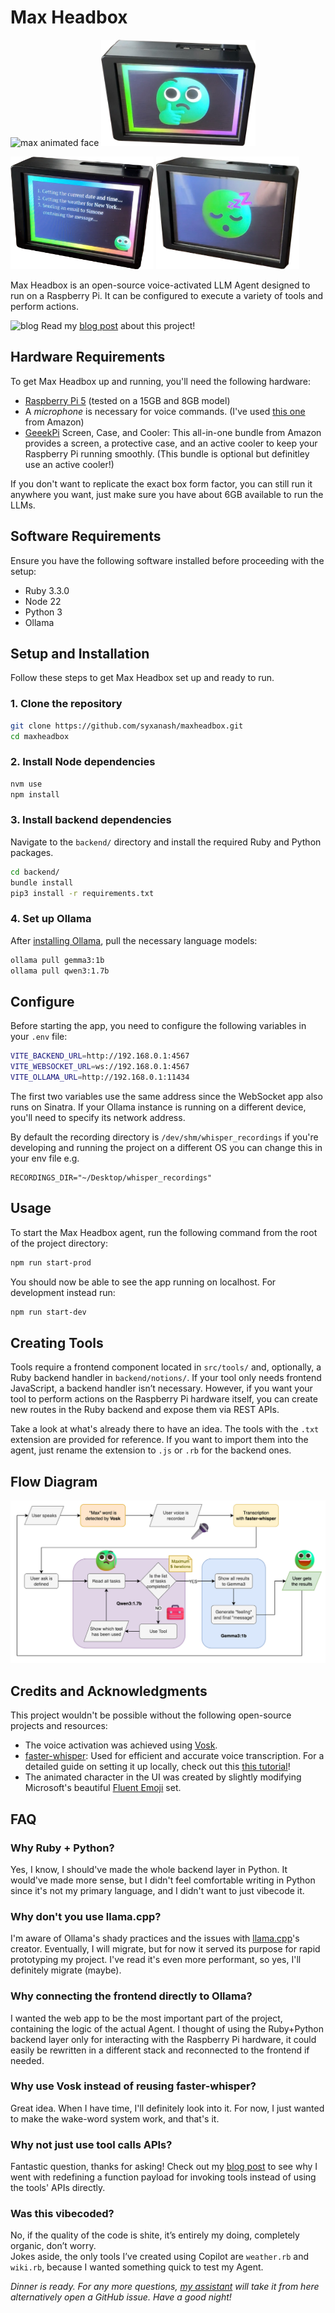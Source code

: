 # Max Headbox

<p>
  <img src="readme_assets/animated.gif" alt="max animated face" height="200"/>
  <img src="readme_assets/thinking.png" alt="max thinking" height="170"/>
</p>
<p>
  <img src="readme_assets/tools.png" alt="max using tools" height="180"/>
  <img src="readme_assets/sleeping.png" alt="max sleeping" height="180"/>
</p>

Max Headbox is an open-source voice-activated LLM Agent designed to run on a Raspberry Pi. It can be configured to execute a variety of tools and perform actions.

![blog](https://raw.githubusercontent.com/syxanash/awesome-web-desktops/refs/heads/main/assets/notebook.png) Read my [blog post](https://blog.simone.computer/an-agent-desktoy) about this project!

## Hardware Requirements

To get Max Headbox up and running, you'll need the following hardware:

* [Raspberry Pi 5](https://www.raspberrypi.com/products/raspberry-pi-5/) (tested on a 15GB and 8GB model)
* A _microphone_ is necessary for voice commands. (I've used [this one](https://www.amazon.com/dp/B071WH7FC6) from Amazon)
* [GeeekPi](https://www.amazon.com/dp/B0D7VDWBBC) Screen, Case, and Cooler: This all-in-one bundle from Amazon provides a screen, a protective case, and an active cooler to keep your Raspberry Pi running smoothly. (This bundle is optional but definitley use an active cooler!)

If you don't want to replicate the exact box form factor, you can still run it anywhere you want, just make sure you have about 6GB available to run the LLMs.

## Software Requirements

Ensure you have the following software installed before proceeding with the setup:

* Ruby 3.3.0
* Node 22
* Python 3
* Ollama

## Setup and Installation

Follow these steps to get Max Headbox set up and ready to run.

### 1. Clone the repository

```sh
git clone https://github.com/syxanash/maxheadbox.git
cd maxheadbox
```

### 2. Install Node dependencies

```sh
nvm use
npm install
```

### 3. Install backend dependencies

Navigate to the `backend/` directory and install the required Ruby and Python packages.

```sh
cd backend/
bundle install
pip3 install -r requirements.txt
```

### 4. Set up Ollama

After [installing Ollama](https://ollama.com/download/linux), pull the necessary language models:

```sh
ollama pull gemma3:1b
ollama pull qwen3:1.7b
```

## Configure

Before starting the app, you need to configure the following variables in your `.env` file:

```sh
VITE_BACKEND_URL=http://192.168.0.1:4567
VITE_WEBSOCKET_URL=ws://192.168.0.1:4567
VITE_OLLAMA_URL=http://192.168.0.1:11434
```

The first two variables use the same address since the WebSocket app also runs on Sinatra. If your Ollama instance is running on a different device, you'll need to specify its network address.

By default the recording directory is `/dev/shm/whisper_recordings` if you're developing and running the project on a different OS you can change this in your env file e.g.

```
RECORDINGS_DIR="~/Desktop/whisper_recordings"
```

## Usage

To start the Max Headbox agent, run the following command from the root of the project directory:

```sh
npm run start-prod
```

You should now be able to see the app running on localhost.
For development instead run:

```sh
npm run start-dev
```

## Creating Tools

Tools require a frontend component located in `src/tools/` and, optionally, a Ruby backend handler in `backend/notions/`.
If your tool only needs frontend JavaScript, a backend handler isn’t necessary.
However, if you want your tool to perform actions on the Raspberry Pi hardware itself, you can create new routes in the Ruby backend and expose them via REST APIs.

Take a look at what's already there to have an idea.
The tools with the `.txt` extension are provided for reference. If you want to import them into the agent, just rename the extension to `.js` or `.rb` for the backend ones.

## Flow Diagram

![flow chart](readme_assets/max-diagram.png)

## Credits and Acknowledgments

This project wouldn't be possible without the following open-source projects and resources:

* The voice activation was achieved using [Vosk](https://github.com/alphacep/vosk-api).
* [faster-whisper](https://github.com/SYSTRAN/faster-whisper): Used for efficient and accurate voice transcription. For a detailed guide on setting it up locally, check out this [this tutorial](https://www.youtube.com/watch?v=3yLFWpKKbe8)!
* The animated character in the UI was created by slightly modifying Microsoft's beautiful [Fluent Emoji](https://github.com/microsoft/fluentui-emoji) set.

## FAQ

### Why Ruby + Python?

Yes, I know, I should've made the whole backend layer in Python. It would've made more sense, but I didn't feel comfortable writing in Python since it's not my primary language, and I didn't want to just vibecode it.

### Why don't you use llama.cpp?

I'm aware of Ollama's shady practices and the issues with [llama.cpp](https://github.com/ggml-org/llama.cpp)'s creator. Eventually, I will migrate, but for now it served its purpose for rapid prototyping my project. I've read it's even more performant, so yes, I'll definitely migrate (maybe).

### Why connecting the frontend directly to Ollama?

I wanted the web app to be the most important part of the project, containing the logic of the actual Agent. I thought of using the Ruby+Python backend layer only for interacting with the Raspberry Pi hardware, it could easily be rewritten in a different stack and reconnected to the frontend if needed.

### Why use Vosk instead of reusing faster-whisper?

Great idea. When I have time, I'll definitely look into it. For now, I just wanted to make the wake-word system work, and that's it.

### Why not just use tool calls APIs?

Fantastic question, thanks for asking! Check out my [blog post](https://blog.simone.computer/an-agent-desktoy) to see why I went with redefining a function payload for invoking tools instead of using the tools' APIs directly.

### Was this vibecoded?

No, if the quality of the code is shite, it’s entirely my doing, completely organic, don’t worry.<br>
Jokes aside, the only tools I’ve created using Copilot are `weather.rb` and `wiki.rb`, because I wanted something quick to test my Agent.

_Dinner is ready. For any more questions, [my assistant](mailto:theassistant@simone.computer) will take it from here alternatively open a GitHub issue. Have a good night!_
